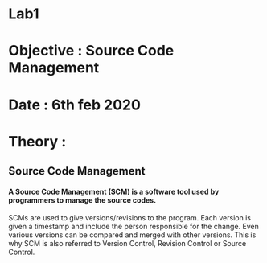 # **Lab1**
# **Objective : Source Code Management**
# **Date : 6th feb 2020**

# **Theory :**
 
## **Source Code Management**
#### A Source Code Management (SCM) is a software tool used by programmers to manage the source codes.
SCMs are used to give versions/revisions to the program. Each version is given a timestamp and include the person responsible for the change. Even various versions can be compared and merged with other versions. This is why SCM is also referred to Version Control, Revision Control or Source Control.